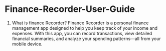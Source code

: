 # Finance-Recorder-User-Guide
1. What is finance Recorder?
   Finance Recorder is a personal finance management app designed to help you keep track of your income and expenses. With this app, you can record transactions, view detailed financial summaries, and analyze your spending patterns—all from your mobile device.
